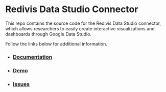 # Redivis Data Studio Connector
This repo contains the source code for the Redivis Data Studio connector, which allows researchers to easily create interactive visualizations and dashboards through Google Data Studio.

Follow the links below for additional information.

- ### [Documentation](https://docs.redivis.com/reference/export-and-integrations/data-studio)

- ### [Demo](https://datastudio.google.com/u/0/reporting/ffdc1504-1db6-43a8-b9e5-bc65092222fb/page/YJNyB)

- ### [Issues](https://github.com/redivis/datastudio-connector/issues)